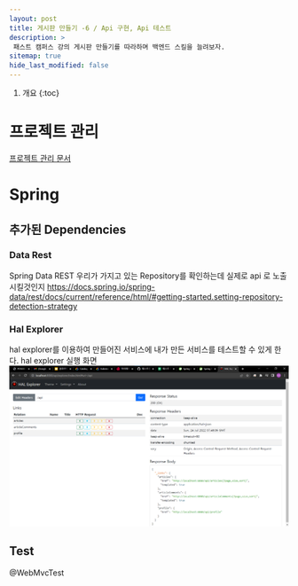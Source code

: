 ```yaml
---
layout: post
title: 게시판 만들기 -6 / Api 구현, Api 테스트
description: >
 패스트 캠퍼스 강의 게시판 만들기를 따라하며 백엔드 스킬을 늘려보자.
sitemap: true
hide_last_modified: false
---
```


1. 개요
{:toc}

# 프로젝트 관리
[프로젝트 관리 문서](https://docs.google.com/spreadsheets/d/1xxuP3eXVIsYP-Pe4pwDcvYthXhtYNUvVXXgRPU3XWqw/edit?usp=sharing)

# Spring
## 추가된 Dependencies
### Data Rest
Spring Data REST
우리가 가지고 있는 Repository를 확인하는데 실제로 api 로 노출 시킬것인지
https://docs.spring.io/spring-data/rest/docs/current/reference/html/#getting-started.setting-repository-detection-strategy
### Hal Explorer
hal explorer를 이용하여 만들어진 서비스에 내가 만든 서비스를 테스트할 수 있게 한다.
hal explorer 실행 화면
![img_1.png](/assets/img/blog/posting/backend/HalExplorer.png)


## Test

@WebMvcTest